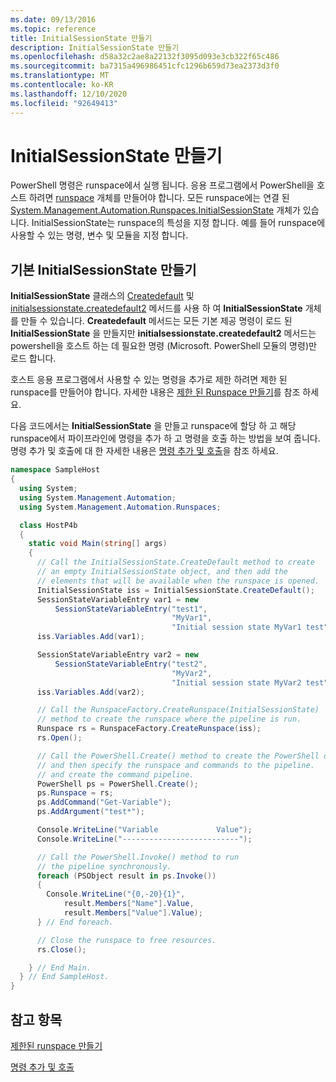 ```yaml
---
ms.date: 09/13/2016
ms.topic: reference
title: InitialSessionState 만들기
description: InitialSessionState 만들기
ms.openlocfilehash: d58a32c2ae8a22132f3095d093e3cb322f65c486
ms.sourcegitcommit: ba7315a496986451cfc1296b659d73ea2373d3f0
ms.translationtype: MT
ms.contentlocale: ko-KR
ms.lasthandoff: 12/10/2020
ms.locfileid: "92649413"
---
```

# <a name="creating-an-initialsessionstate"></a>InitialSessionState 만들기

PowerShell 명령은 runspace에서 실행 됩니다.
응용 프로그램에서 PowerShell을 호스트 하려면 [runspace](/dotnet/api/System.Management.Automation.Runspaces.Runspace) 개체를 만들어야 합니다.
모든 runspace에는 연결 된 [System.Management.Automation.Runspaces.InitialSessionState](/dotnet/api/System.Management.Automation.Runspaces.InitialSessionState) 개체가 있습니다.
InitialSessionState는 runspace의 특성을 지정 합니다. 예를 들어 runspace에 사용할 수 있는 명령, 변수 및 모듈을 지정 합니다.

## <a name="create-a-default-initialsessionstate"></a>기본 InitialSessionState 만들기

**InitialSessionState** 클래스의 [Createdefault](/dotnet/api/System.Management.Automation.Runspaces.InitialSessionState.CreateDefault) 및 [initialsessionstate.createdefault2](/dotnet/api/System.Management.Automation.Runspaces.InitialSessionState.CreateDefault2) 메서드를 사용 하 여 **InitialSessionState** 개체를 만들 수 있습니다.
**Createdefault** 메서드는 모든 기본 제공 명령이 로드 된 **InitialSessionState** 을 만들지만 **initialsessionstate.createdefault2** 메서드는 powershell을 호스트 하는 데 필요한 명령 (Microsoft. PowerShell 모듈의 명령)만 로드 합니다.

호스트 응용 프로그램에서 사용할 수 있는 명령을 추가로 제한 하려면 제한 된 runspace를 만들어야 합니다.
자세한 내용은 [제한 된 Runspace 만들기](creating-a-constrained-runspace.md)를 참조 하세요.

다음 코드에서는 **InitialSessionState** 을 만들고 runspace에 할당 하 고 해당 runspace에서 파이프라인에 명령을 추가 하 고 명령을 호출 하는 방법을 보여 줍니다.
명령 추가 및 호출에 대 한 자세한 내용은 [명령 추가 및 호출](adding-and-invoking-commands.md)을 참조 하세요.

```csharp
namespace SampleHost
{
  using System;
  using System.Management.Automation;
  using System.Management.Automation.Runspaces;

  class HostP4b
  {
    static void Main(string[] args)
    {
      // Call the InitialSessionState.CreateDefault method to create
      // an empty InitialSessionState object, and then add the
      // elements that will be available when the runspace is opened.
      InitialSessionState iss = InitialSessionState.CreateDefault();
      SessionStateVariableEntry var1 = new
          SessionStateVariableEntry("test1",
                                    "MyVar1",
                                    "Initial session state MyVar1 test");
      iss.Variables.Add(var1);

      SessionStateVariableEntry var2 = new
          SessionStateVariableEntry("test2",
                                    "MyVar2",
                                    "Initial session state MyVar2 test");
      iss.Variables.Add(var2);

      // Call the RunspaceFactory.CreateRunspace(InitialSessionState)
      // method to create the runspace where the pipeline is run.
      Runspace rs = RunspaceFactory.CreateRunspace(iss);
      rs.Open();

      // Call the PowerShell.Create() method to create the PowerShell object,
      // and then specify the runspace and commands to the pipeline.
      // and create the command pipeline.
      PowerShell ps = PowerShell.Create();
      ps.Runspace = rs;
      ps.AddCommand("Get-Variable");
      ps.AddArgument("test*");

      Console.WriteLine("Variable             Value");
      Console.WriteLine("--------------------------");

      // Call the PowerShell.Invoke() method to run
      // the pipeline synchronously.
      foreach (PSObject result in ps.Invoke())
      {
        Console.WriteLine("{0,-20}{1}",
            result.Members["Name"].Value,
            result.Members["Value"].Value);
      } // End foreach.

      // Close the runspace to free resources.
      rs.Close();

    } // End Main.
  } // End SampleHost.
}
```

## <a name="see-also"></a>참고 항목

[제한된 runspace 만들기](creating-a-constrained-runspace.md)

[명령 추가 및 호출](adding-and-invoking-commands.md)
